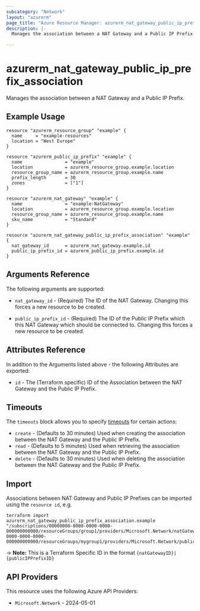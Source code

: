 ```yaml
---
subcategory: "Network"
layout: "azurerm"
page_title: "Azure Resource Manager: azurerm_nat_gateway_public_ip_prefix_association"
description: |-
  Manages the association between a NAT Gateway and a Public IP Prefix.

---
```


# azurerm_nat_gateway_public_ip_prefix_association

Manages the association between a NAT Gateway and a Public IP Prefix.

## Example Usage

```hcl
resource "azurerm_resource_group" "example" {
  name     = "example-resources"
  location = "West Europe"
}

resource "azurerm_public_ip_prefix" "example" {
  name                = "example"
  location            = azurerm_resource_group.example.location
  resource_group_name = azurerm_resource_group.example.name
  prefix_length       = 30
  zones               = ["1"]
}

resource "azurerm_nat_gateway" "example" {
  name                = "example-NatGateway"
  location            = azurerm_resource_group.example.location
  resource_group_name = azurerm_resource_group.example.name
  sku_name            = "Standard"
}

resource "azurerm_nat_gateway_public_ip_prefix_association" "example" {
  nat_gateway_id      = azurerm_nat_gateway.example.id
  public_ip_prefix_id = azurerm_public_ip_prefix.example.id
}
```

## Arguments Reference

The following arguments are supported:

* `nat_gateway_id` - (Required) The ID of the NAT Gateway. Changing this forces a new resource to be created.

* `public_ip_prefix_id` - (Required) The ID of the Public IP Prefix which this NAT Gateway which should be connected to. Changing this forces a new resource to be created.

## Attributes Reference

In addition to the Arguments listed above - the following Attributes are exported:

* `id` - The (Terraform specific) ID of the Association between the NAT Gateway and the Public IP Prefix.

## Timeouts

The `timeouts` block allows you to specify [timeouts](https://developer.hashicorp.com/terraform/language/resources/configure#define-operation-timeouts) for certain actions:

* `create` - (Defaults to 30 minutes) Used when creating the association between the NAT Gateway and the Public IP Prefix.
* `read` - (Defaults to 5 minutes) Used when retrieving the association between the NAT Gateway and the Public IP Prefix.
* `delete` - (Defaults to 30 minutes) Used when deleting the association between the NAT Gateway and the Public IP Prefix.

## Import

Associations between NAT Gateway and Public IP Prefixes can be imported using the `resource id`, e.g.

```shell
terraform import azurerm_nat_gateway_public_ip_prefix_association.example "/subscriptions/00000000-0000-0000-0000-000000000000/resourceGroups/group1/providers/Microsoft.Network/natGateways/gateway1|/subscriptions/00000000-0000-0000-0000-000000000000/resourceGroups/mygroup1/providers/Microsoft.Network/publicIPPrefixes/myPublicIpPrefix1"
```

-> **Note:** This is a Terraform Specific ID in the format `{natGatewayID}|{publicIPPrefixID}`

## API Providers
<!-- This section is generated, changes will be overwritten -->
This resource uses the following Azure API Providers:

* `Microsoft.Network` - 2024-05-01

